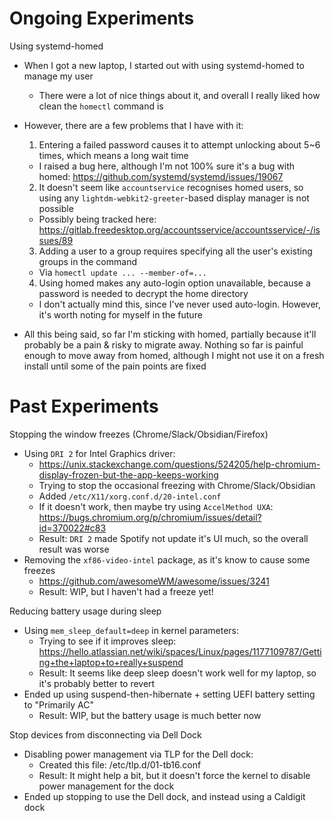 # Ongoing Experiments

Using systemd-homed

* When I got a new laptop, I started out with using systemd-homed to manage my user
  * There were a lot of nice things about it, and overall I really liked how clean the `homectl` command is
* However, there are a few problems that I have with it:

  1. Entering a failed password causes it to attempt unlocking about 5~6 times, which means a long wait time
    * I raised a bug here, although I'm not 100% sure it's a bug with homed: https://github.com/systemd/systemd/issues/19067

  2. It doesn't seem like `accountservice` recognises homed users, so using any `lightdm-webkit2-greeter`-based display manager is not possible
    * Possibly being tracked here: https://gitlab.freedesktop.org/accountsservice/accountsservice/-/issues/89

  3. Adding a user to a group requires specifying all the user's existing groups in the command
    * Via `homectl update ... --member-of=...`

  4. Using homed makes any auto-login option unavailable, because a password is needed to decrypt the home directory
    * I don't actually mind this, since I've never used auto-login. However, it's worth noting for myself in the future

* All this being said, so far I'm sticking with homed, partially because it'll probably be a pain & risky to migrate away.
  Nothing so far is painful enough to move away from homed, although I might not use it on a fresh install until some of the pain points are fixed


# Past Experiments

Stopping the window freezes (Chrome/Slack/Obsidian/Firefox)

* Using `DRI 2` for Intel Graphics driver:
  * https://unix.stackexchange.com/questions/524205/help-chromium-display-frozen-but-the-app-keeps-working
  * Trying to stop the occasional freezing with Chrome/Slack/Obsidian
  * Added `/etc/X11/xorg.conf.d/20-intel.conf`
  * If it doesn't work, then maybe try using `AccelMethod UXA`: https://bugs.chromium.org/p/chromium/issues/detail?id=370022#c83
  * Result: `DRI 2` made Spotify not update it's UI much, so the overall result was worse
* Removing the `xf86-video-intel` package, as it's know to cause some freezes
  * https://github.com/awesomeWM/awesome/issues/3241
  * Result: WIP, but I haven't had a freeze yet!

Reducing battery usage during sleep

* Using `mem_sleep_default=deep` in kernel parameters:
  * Trying to see if it improves sleep: https://hello.atlassian.net/wiki/spaces/Linux/pages/1177109787/Getting+the+laptop+to+really+suspend
  * Result: It seems like deep sleep doesn't work well for my laptop, so it's probably better to revert
* Ended up using suspend-then-hibernate + setting UEFI battery setting to "Primarily AC"
  * Result: WIP, but the battery usage is much better now

Stop devices from disconnecting via Dell Dock

* Disabling power management via TLP for the Dell dock:
  * Created this file: /etc/tlp.d/01-tb16.conf
  * Result: It might help a bit, but it doesn't force the kernel to disable power management for the dock
* Ended up stopping to use the Dell dock, and instead using a Caldigit dock
